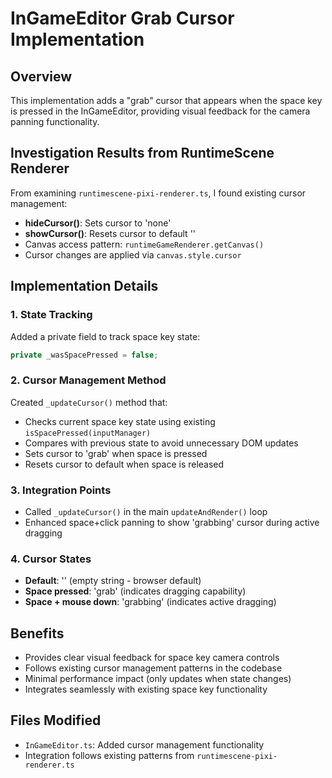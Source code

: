 # InGameEditor Grab Cursor Implementation

## Overview
This implementation adds a "grab" cursor that appears when the space key is pressed in the InGameEditor, providing visual feedback for the camera panning functionality.

## Investigation Results from RuntimeScene Renderer

From examining `runtimescene-pixi-renderer.ts`, I found existing cursor management:

- **hideCursor()**: Sets cursor to 'none'  
- **showCursor()**: Resets cursor to default ''
- Canvas access pattern: `runtimeGameRenderer.getCanvas()`
- Cursor changes are applied via `canvas.style.cursor`

## Implementation Details

### 1. State Tracking
Added a private field to track space key state:
```typescript
private _wasSpacePressed = false;
```

### 2. Cursor Management Method
Created `_updateCursor()` method that:
- Checks current space key state using existing `isSpacePressed(inputManager)`
- Compares with previous state to avoid unnecessary DOM updates
- Sets cursor to 'grab' when space is pressed
- Resets cursor to default when space is released

### 3. Integration Points
- Called `_updateCursor()` in the main `updateAndRender()` loop
- Enhanced space+click panning to show 'grabbing' cursor during active dragging

### 4. Cursor States
- **Default**: '' (empty string - browser default)
- **Space pressed**: 'grab' (indicates dragging capability)  
- **Space + mouse down**: 'grabbing' (indicates active dragging)

## Benefits
- Provides clear visual feedback for space key camera controls
- Follows existing cursor management patterns in the codebase
- Minimal performance impact (only updates when state changes)
- Integrates seamlessly with existing space key functionality

## Files Modified
- `InGameEditor.ts`: Added cursor management functionality
- Integration follows existing patterns from `runtimescene-pixi-renderer.ts`
